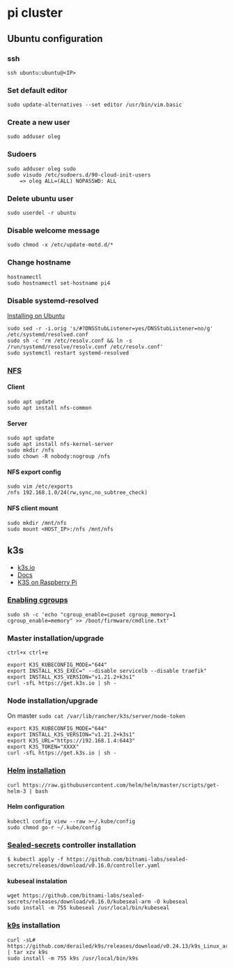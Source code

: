# pi cluster

## Ubuntu configuration

### ssh
`ssh ubuntu:ubuntu@<IP>`

### Set default editor
`sudo update-alternatives --set editor /usr/bin/vim.basic`

### Create a new user
`sudo adduser oleg`

### Sudoers
```
sudo adduser oleg sudo
sudo visudo /etc/sudoers.d/90-cloud-init-users
	=> oleg ALL=(ALL) NOPASSWD: ALL
```
### Delete ubuntu user
`sudo userdel -r ubuntu`

### Disable welcome message
`sudo chmod -x /etc/update-motd.d/*`

### Change hostname
```
hostnamectl
sudo hostnamectl set-hostname pi4
```

### Disable systemd-resolved
[Installing on Ubuntu](https://github.com/pi-hole/docker-pi-hole#installing-on-ubuntu)
```
sudo sed -r -i.orig 's/#?DNSStubListener=yes/DNSStubListener=no/g' /etc/systemd/resolved.conf
sudo sh -c 'rm /etc/resolv.conf && ln -s /run/systemd/resolve/resolv.conf /etc/resolv.conf'
sudo systemctl restart systemd-resolved
```

### [NFS](https://www.digitalocean.com/community/tutorials/how-to-set-up-an-nfs-mount-on-ubuntu-20-04-de)
#### Client
```
sudo apt update
sudo apt install nfs-common
```
#### Server
```
sudo apt update
sudo apt install nfs-kernel-server
sudo mkdir /nfs
sudo chown -R nobody:nogroup /nfs
```
#### NFS export config
```
sudo vim /etc/exports
/nfs 192.168.1.0/24(rw,sync,no_subtree_check)
```
#### NFS client mount
```
sudo mkdir /mnt/nfs
sudo mount <HOST_IP>:/nfs /mnt/nfs
```

## k3s
- [k3s.io](https://k3s.io)
- [Docs](https://rancher.com/docs/k3s/latest/en/quick-start/)
- [K3S on Raspberry Pi](https://www.puzzle.ch/de/blog/articles/2020/10/13/k3s-on-raspberry-pi)

### [Enabling cgroups](https://rancher.com/docs/k3s/latest/en/advanced/#enabling-cgroups-for-raspbian-buster)
`sudo sh -c 'echo "cgroup_enable=cpuset cgroup_memory=1 cgroup_enable=memory" >> /boot/firmware/cmdline.txt'`

### Master installation/upgrade
`ctrl+x ctrl+e`
```
export K3S_KUBECONFIG_MODE="644"
export INSTALL_K3S_EXEC=" --disable servicelb --disable traefik"
export INSTALL_K3S_VERSION="v1.21.2+k3s1"
curl -sfL https://get.k3s.io | sh -
```
### Node installation/upgrade
On master `sudo cat /var/lib/rancher/k3s/server/node-token`
```
export K3S_KUBECONFIG_MODE="644"
export INSTALL_K3S_VERSION="v1.21.2+k3s1"
export K3S_URL="https://192.168.1.4:6443"
export K3S_TOKEN="XXXX"
curl -sfL https://get.k3s.io | sh -
```
### [Helm](https://helm.sh) [installation](https://helm.sh/docs/intro/install/)
`curl https://raw.githubusercontent.com/helm/helm/master/scripts/get-helm-3 | bash`

#### Helm configuration
```
kubectl config view --raw >~/.kube/config
sudo chmod go-r ~/.kube/config
```

### [Sealed-secrets](https://github.com/bitnami-labs/sealed-secrets) controller installation
```
$ kubectl apply -f https://github.com/bitnami-labs/sealed-secrets/releases/download/v0.16.0/controller.yaml
```
#### kubeseal instalation
```
wget https://github.com/bitnami-labs/sealed-secrets/releases/download/v0.16.0/kubeseal-arm -O kubeseal
sudo install -m 755 kubeseal /usr/local/bin/kubeseal
```

### [k9s](https://github.com/derailed/k9s) installation
```
curl -sL# https://github.com/derailed/k9s/releases/download/v0.24.13/k9s_Linux_arm.tar.gz | tar xzv k9s
sudo install -m 755 k9s /usr/local/bin/k9s
```
